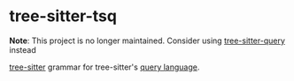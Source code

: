 # tree-sitter-tsq

**Note**: This project is no longer maintained. Consider using [tree-sitter-query](https://github.com/tree-sitter-grammars/tree-sitter-query) instead

[tree-sitter][] grammar for tree-sitter's [query language][].

[tree-sitter]: https://github.com/tree-sitter/tree-sitter
[query language]: https://tree-sitter.github.io/tree-sitter/using-parsers#pattern-matching-with-queries
